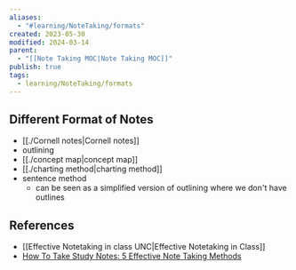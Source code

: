 ```yaml
---
aliases:
  - "#learning/NoteTaking/formats"
created: 2023-05-30
modified: 2024-03-14
parent:
  - "[[Note Taking MOC|Note Taking MOC]]"
publish: true
tags:
  - learning/NoteTaking/formats
---
```


## Different Format of Notes
- [[./Cornell notes|Cornell notes]]
- outlining
- [[./concept map|concept map]]
- [[./charting method|charting method]]
- sentence method
  - can be seen as a simplified version of outlining where we don't have outlines

## References
- [[Effective Notetaking in class UNC|Effective Notetaking in Class]]
- [How To Take Study Notes: 5 Effective Note Taking Methods](https://www.oxfordlearning.com/5-effective-note-taking-methods/)